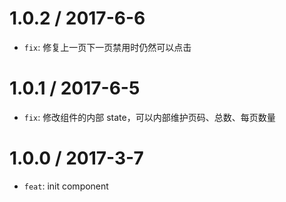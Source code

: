 1.0.2 / 2017-6-6
==================
* `fix`: 修复上一页下一页禁用时仍然可以点击

1.0.1 / 2017-6-5
==================
* `fix`: 修改组件的内部 state，可以内部维护页码、总数、每页数量

1.0.0 / 2017-3-7
==================
* `feat`: init component
